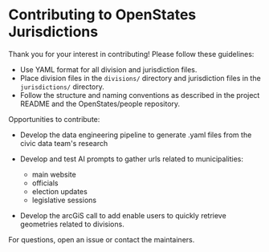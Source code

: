 # Contributing to OpenStates Jurisdictions

Thank you for your interest in contributing! Please follow these guidelines:

- Use YAML format for all division and jurisdiction files.
- Place division files in the `divisions/` directory and jurisdiction files in the `jurisdictions/` directory.
- Follow the structure and naming conventions as described in the project README
  and the OpenStates/people repository.


Opportunities to contribute:
- Develop the data engineering pipeline to generate .yaml files from the civic
  data team's research
- Develop and test AI prompts to gather urls related to municipalities:
    - main website
    - officials
    - election updates
    - legislative sessions

- Develop the arcGiS call to add enable users to quickly retrieve geometries
  related to divisions.

For questions, open an issue or contact the maintainers.
